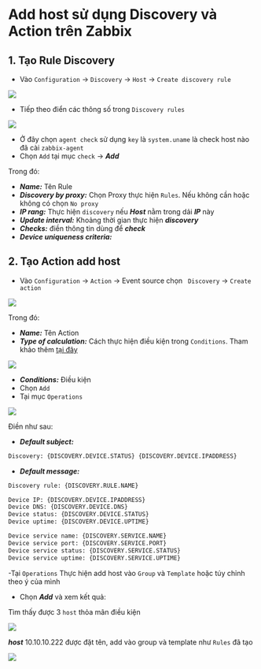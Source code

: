 # Add host sử dụng Discovery và Action trên Zabbix
## 1. Tạo Rule Discovery
- Vào `Configuration` -> `Discovery` -> `Host` -> `Create discovery rule`
<img src=https://i.imgur.com/98yLVFx.png>

- Tiếp theo điển các thông số trong `Discovery rules`
<img src=https://i.imgur.com/rIw7zQ2.png>

- Ở đây chọn `agent check` sử dụng `key` là `system.uname` là check host nào đã cài `zabbix-agent` 
- Chọn `Add` tại mục `check` -> ***Add***

Trong đó:

- ***Name:*** Tên Rule
- ***Discovery by proxy:*** Chọn Proxy thực hiện `Rules`. Nếu không cần hoặc không có chọn `No proxy`
- ***IP rang:*** Thực hiện `discovery` nếu ***Host*** nằm trong dải ***IP*** này
- ***Update interval:*** Khoảng thời gian thực hiện ***discovery***
- ***Checks:*** điền thông tin dùng để ***check***
- ***Device uniqueness criteria:***

## 2. Tạo Action add host
- Vào `Configuration` -> `Action` -> Event source chọn ` Discovery` -> `Create action`
<img src=https://i.imgur.com/Ar1P0ku.png>

Trong đó:

- ***Name:*** Tên Action
- ***Type of calculation:*** Cách thực hiện điều kiện trong `Conditions`. Tham khảo thêm [tại đây](https://www.zabbix.com/documentation/4.2/manual/config/notifications/action/conditions)
<img src=https://i.imgur.com/fABBFwB.png>

- ***Conditions:*** Điều kiện
- Chọn `Add`
- Tại mục `Operations`
<img src=https://i.imgur.com/C2DJ11H.png>

Điền như sau: 
- ***Default subject:*** 
```sh
Discovery: {DISCOVERY.DEVICE.STATUS} {DISCOVERY.DEVICE.IPADDRESS}
```
- ***Default message:*** 
```sh
Discovery rule: {DISCOVERY.RULE.NAME}

Device IP: {DISCOVERY.DEVICE.IPADDRESS}
Device DNS: {DISCOVERY.DEVICE.DNS}
Device status: {DISCOVERY.DEVICE.STATUS}
Device uptime: {DISCOVERY.DEVICE.UPTIME}

Device service name: {DISCOVERY.SERVICE.NAME}
Device service port: {DISCOVERY.SERVICE.PORT}
Device service status: {DISCOVERY.SERVICE.STATUS}
Device service uptime: {DISCOVERY.SERVICE.UPTIME}
```
-Tại `Operations` Thực hiện add host vào `Group` và `Template` hoặc túy chỉnh theo ý của mình

- Chọn ***Add*** và xem kết quả: 

Tìm thấy được 3 `host` thỏa mãn điều kiện

<img src=https://i.imgur.com/PqplwQV.png>

***host*** 10.10.10.222 được đặt tên, add vào group và template như `Rules` đã tạo

<img src=https://i.imgur.com/2Xz891d.png>
